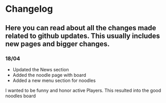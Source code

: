 # Changelog 
## Here you can read about all the changes made related to github updates. This usually includes new pages and bigger changes.

### 18/04
- Updated the News section
- Added the noodle page with board
- Added a new menu section for noodles

I wanted to be funny and honor active Players. This resulted into the good noodles board
